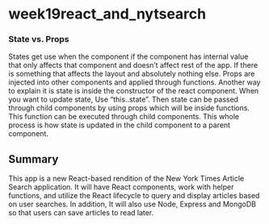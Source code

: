 # week19react_and_nytsearch
### State vs. Props
States get use when the component if the component has internal value that only affects that component and doesn’t affect rest of the app. If there is something that affects the layout and absolutely nothing else. Props are injected into other components and applied through functions. Another way to explain it is state is inside the constructor of the react component. When you want to update state, Use “this..state”. Then state can be passed through child components by using props which will be inside functions. This function can be executed through child components. This whole process is how state is updated in the child component to a parent component.

## Summary
This app is a new React-based rendition of the New York Times Article Search application. It will have React components, work with helper functions, and utilize the React lifecycle to query and display articles based on user searches. In addition, It will also use Node, Express and MongoDB so that users can save articles to read later.
